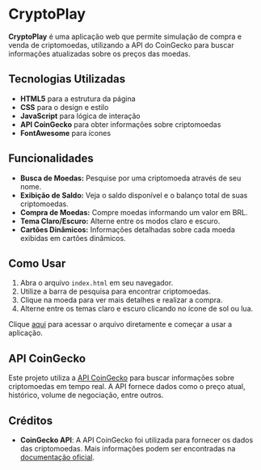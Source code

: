 # CryptoPlay

**CryptoPlay** é uma aplicação web que permite simulação de compra e venda de criptomoedas, utilizando a API do CoinGecko para buscar informações atualizadas sobre os preços das moedas.

## Tecnologias Utilizadas

- **HTML5** para a estrutura da página
- **CSS** para o design e estilo
- **JavaScript** para lógica de interação
- **API CoinGecko** para obter informações sobre criptomoedas
- **FontAwesome** para ícones

## Funcionalidades

- **Busca de Moedas:** Pesquise por uma criptomoeda através de seu nome.
- **Exibição de Saldo:** Veja o saldo disponível e o balanço total de suas criptomoedas.
- **Compra de Moedas:** Compre moedas informando um valor em BRL.
- **Tema Claro/Escuro:** Alterne entre os modos claro e escuro.
- **Cartões Dinâmicos:** Informações detalhadas sobre cada moeda exibidas em cartões dinâmicos.

## Como Usar

1. Abra o arquivo `index.html` em seu navegador.
2. Utilize a barra de pesquisa para encontrar criptomoedas.
3. Clique na moeda para ver mais detalhes e realizar a compra.
4. Alterne entre os temas claro e escuro clicando no ícone de sol ou lua.

Clique [aqui](index.html) para acessar o arquivo diretamente e começar a usar a aplicação.

## API CoinGecko

Este projeto utiliza a [API CoinGecko](https://docs.coingecko.com/) para buscar informações sobre criptomoedas em tempo real. A API fornece dados como o preço atual, histórico, volume de negociação, entre outros.

## Créditos

- **CoinGecko API**: A API CoinGecko foi utilizada para fornecer os dados das criptomoedas. Mais informações podem ser encontradas na [documentação oficial](https://docs.coingecko.com/).
